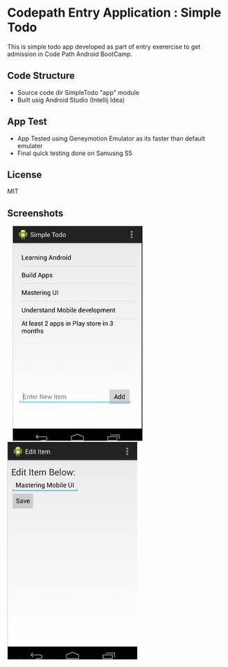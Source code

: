 Codepath Entry Application : Simple Todo
====================

This is simple todo app developed as part of entry exerercise to get admission in Code Path Android BootCamp.

Code Structure
-----------

* Source code dir SimpleTodo "app" module
* Built usig Android Studio (Intellij Idea)

App Test
--------------
* App Tested using Geneymotion Emulator as its faster than default emulater
* Final quick testing done on Samusng S5

License
----
MIT

Screenshots
------------

&nbsp;&nbsp;
<img src="https://github.com/rutvijkumarshah/codepath_application/raw/master/screeshots/todo_main.png" width="300" />
<img src="https://github.com/rutvijkumarshah/codepath_application/raw/master/screeshots/edit_item.png" width="300" />
